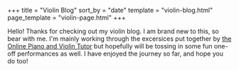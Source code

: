+++
title = "Violin Blog"
sort_by = "date"
template = "violin-blog.html"
page_template = "violin-page.html"
+++

Hello! Thanks for checking out my violin blog. I am brand new to this, so bear with me. I'm mainly working through the excersices put together by [the Online Piano and Violin Tutor](https://youtu.be/iPbCdOsrDK4) but hopefully will be tossing in some fun one-off performances as well. I have enjoyed the journey so far, and hope you do too!